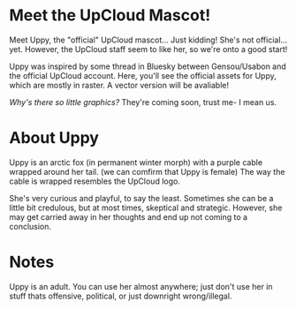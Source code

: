 # Meet the UpCloud Mascot!
Meet Uppy, the "official" UpCloud mascot...
Just kidding! She's not official... yet. However, the UpCloud staff seem to like her, so we're onto a good start!

Uppy was inspired by some thread in Bluesky between Gensou/Usabon and the official UpCloud account. Here, you'll see the official assets for Uppy, which are mostly in raster. A vector version will be avaliable!

*Why's there so little graphics?*
They're coming soon, trust me- I mean us. 

# About Uppy
Uppy is an arctic fox (in permanent winter morph) with a purple cable wrapped around her tail. (we can comfirm that Uppy is female) The way the cable is wrapped resembles the UpCloud logo.

She's very curious and playful, to say the least. Sometimes she can be a little bit credulous, but at most times, skeptical and strategic. However, she may get carried away in her thoughts and end up not coming to a conclusion.

# Notes
Uppy is an adult. 
You can use her almost anywhere; just don't use her in stuff thats offensive, political, or just downright wrong/illegal.
